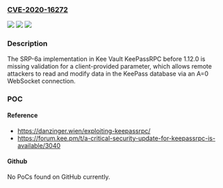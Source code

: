 ### [CVE-2020-16272](https://cve.mitre.org/cgi-bin/cvename.cgi?name=CVE-2020-16272)
![](https://img.shields.io/static/v1?label=Product&message=n%2Fa&color=blue)
![](https://img.shields.io/static/v1?label=Version&message=n%2Fa&color=blue)
![](https://img.shields.io/static/v1?label=Vulnerability&message=n%2Fa&color=brighgreen)

### Description

The SRP-6a implementation in Kee Vault KeePassRPC before 1.12.0 is missing validation for a client-provided parameter, which allows remote attackers to read and modify data in the KeePass database via an A=0 WebSocket connection.

### POC

#### Reference
- https://danzinger.wien/exploiting-keepassrpc/
- https://forum.kee.pm/t/a-critical-security-update-for-keepassrpc-is-available/3040

#### Github
No PoCs found on GitHub currently.


